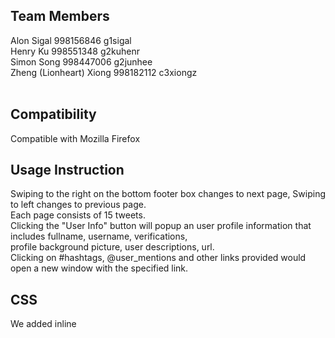 Team Members
---------

Alon Sigal			998156846	g1sigal		<br>
Henry Ku			998551348	g2kuhenr	<br>
Simon Song			998447006	g2junhee	<br>
Zheng (Lionheart) Xiong		998182112	c3xiongz	<br>
<br>

Compatibility
---------
Compatible with Mozilla Firefox <br>

Usage Instruction
---------
Swiping to the right on the bottom footer box changes to next page, Swiping to left changes to previous page. <br>
Each page consists of 15 tweets. <br>
Clicking the "User Info" button will popup an user profile information that includes fullname, username, verifications, <br> 
profile background picture, user descriptions, url. <br>
Clicking on #hashtags, @user_mentions and other links provided would open a new window with the specified link. <br>

CSS
---------
We added inline <style> tag to use css in this assignment, not including basic jquerymobile css files. (From line 358 to line 407).
Most of css code effects on popup profile informations, changing font colors to white, giving paddings for each div, img and p, 
and aligning them so we have good presentation of original user profile.
Also we added
.ui-li-heading {
    white-space: normal;
		word-wrap: break-word;
}
to allow tweets to continue to the next line of given window width is not enough to hold its data in one line.
Also we enlarged footer, the swipe bar to navigate through the application, so in the smaller window it is wide enough to perform swipe.

Other Details
---------
Layout: out theme popup and tweets information automatically adjust according to the browser size <br>

code-design
-----------
in line 44, we bring in local 'favs.json' file to process the data and present each json data to the application.
While testing our assignment, please consider this. Thank you.

Files Attached
---------
GIT.LOG
